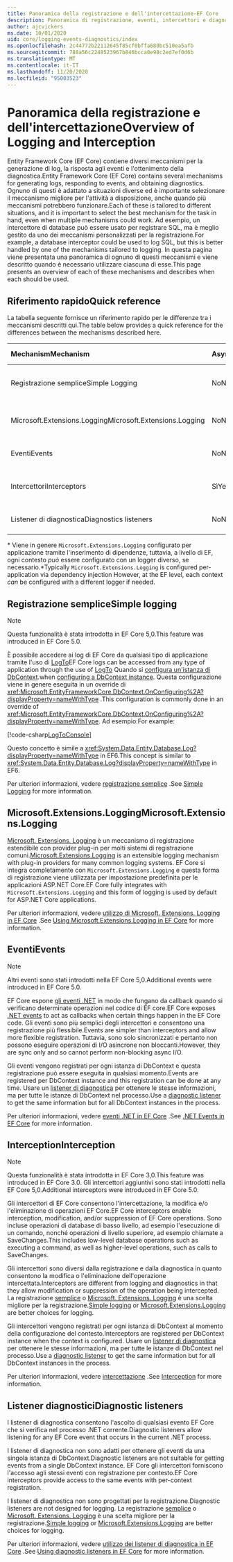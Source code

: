 ```yaml
---
title: Panoramica della registrazione e dell'intercettazione-EF Core
description: Panoramica di registrazione, eventi, intercettori e diagnostica per EF Core
author: ajcvickers
ms.date: 10/01/2020
uid: core/logging-events-diagnostics/index
ms.openlocfilehash: 2c44772b22112645f85cf0bffa680bc510ea5afb
ms.sourcegitcommit: 788a56c2248523967b846bcca0e98c2ed7ef0d6b
ms.translationtype: MT
ms.contentlocale: it-IT
ms.lasthandoff: 11/20/2020
ms.locfileid: "95003523"
---
```

# <a name="overview-of-logging-and-interception"></a><span data-ttu-id="7c5f0-103">Panoramica della registrazione e dell'intercettazione</span><span class="sxs-lookup"><span data-stu-id="7c5f0-103">Overview of Logging and Interception</span></span>

<span data-ttu-id="7c5f0-104">Entity Framework Core (EF Core) contiene diversi meccanismi per la generazione di log, la risposta agli eventi e l'ottenimento della diagnostica.</span><span class="sxs-lookup"><span data-stu-id="7c5f0-104">Entity Framework Core (EF Core) contains several mechanisms for generating logs, responding to events, and obtaining diagnostics.</span></span> <span data-ttu-id="7c5f0-105">Ognuno di questi è adattato a situazioni diverse ed è importante selezionare il meccanismo migliore per l'attività a disposizione, anche quando più meccanismi potrebbero funzionare.</span><span class="sxs-lookup"><span data-stu-id="7c5f0-105">Each of these is tailored to different situations, and it is important to select the best mechanism for the task in hand, even when multiple mechanisms could work.</span></span> <span data-ttu-id="7c5f0-106">Ad esempio, un intercettore di database può essere usato per registrare SQL, ma è meglio gestito da uno dei meccanismi personalizzati per la registrazione.</span><span class="sxs-lookup"><span data-stu-id="7c5f0-106">For example, a database interceptor could be used to log SQL, but this is better handled by one of the mechanisms tailored to logging.</span></span> <span data-ttu-id="7c5f0-107">In questa pagina viene presentata una panoramica di ognuno di questi meccanismi e viene descritto quando è necessario utilizzare ciascuna di esse.</span><span class="sxs-lookup"><span data-stu-id="7c5f0-107">This page presents an overview of each of these mechanisms and describes when each should be used.</span></span>

## <a name="quick-reference"></a><span data-ttu-id="7c5f0-108">Riferimento rapido</span><span class="sxs-lookup"><span data-stu-id="7c5f0-108">Quick reference</span></span>

<span data-ttu-id="7c5f0-109">La tabella seguente fornisce un riferimento rapido per le differenze tra i meccanismi descritti qui.</span><span class="sxs-lookup"><span data-stu-id="7c5f0-109">The table below provides a quick reference for the differences between the mechanisms described here.</span></span>

| <span data-ttu-id="7c5f0-110">Mechanism</span><span class="sxs-lookup"><span data-stu-id="7c5f0-110">Mechanism</span></span> |  <span data-ttu-id="7c5f0-111">Async</span><span class="sxs-lookup"><span data-stu-id="7c5f0-111">Async</span></span> | <span data-ttu-id="7c5f0-112">Scope</span><span class="sxs-lookup"><span data-stu-id="7c5f0-112">Scope</span></span> | <span data-ttu-id="7c5f0-113">Registrato</span><span class="sxs-lookup"><span data-stu-id="7c5f0-113">Registered</span></span> | <span data-ttu-id="7c5f0-114">Uso previsto</span><span class="sxs-lookup"><span data-stu-id="7c5f0-114">Intended use</span></span>
|:----------|--------|-------|------------|-------------
| <span data-ttu-id="7c5f0-115">Registrazione semplice</span><span class="sxs-lookup"><span data-stu-id="7c5f0-115">Simple Logging</span></span> | <span data-ttu-id="7c5f0-116">No</span><span class="sxs-lookup"><span data-stu-id="7c5f0-116">No</span></span> | <span data-ttu-id="7c5f0-117">Per contesto</span><span class="sxs-lookup"><span data-stu-id="7c5f0-117">Per context</span></span> | <span data-ttu-id="7c5f0-118">Configurazione del contesto</span><span class="sxs-lookup"><span data-stu-id="7c5f0-118">Context configuration</span></span> | <span data-ttu-id="7c5f0-119">Registrazione in fase di sviluppo</span><span class="sxs-lookup"><span data-stu-id="7c5f0-119">Development-time logging</span></span>
| <span data-ttu-id="7c5f0-120">Microsoft.Extensions.Logging</span><span class="sxs-lookup"><span data-stu-id="7c5f0-120">Microsoft.Extensions.Logging</span></span> | <span data-ttu-id="7c5f0-121">No</span><span class="sxs-lookup"><span data-stu-id="7c5f0-121">No</span></span> | <span data-ttu-id="7c5f0-122">Per contesto \*</span><span class="sxs-lookup"><span data-stu-id="7c5f0-122">Per context\*</span></span> | <span data-ttu-id="7c5f0-123">D.I.</span><span class="sxs-lookup"><span data-stu-id="7c5f0-123">D.I.</span></span> <span data-ttu-id="7c5f0-124">o configurazione del contesto</span><span class="sxs-lookup"><span data-stu-id="7c5f0-124">or context configuration</span></span> | <span data-ttu-id="7c5f0-125">Registrazione di produzione</span><span class="sxs-lookup"><span data-stu-id="7c5f0-125">Production logging</span></span>
| <span data-ttu-id="7c5f0-126">Eventi</span><span class="sxs-lookup"><span data-stu-id="7c5f0-126">Events</span></span> | <span data-ttu-id="7c5f0-127">No</span><span class="sxs-lookup"><span data-stu-id="7c5f0-127">No</span></span> | <span data-ttu-id="7c5f0-128">Per contesto</span><span class="sxs-lookup"><span data-stu-id="7c5f0-128">Per context</span></span> | <span data-ttu-id="7c5f0-129">In qualsiasi momento</span><span class="sxs-lookup"><span data-stu-id="7c5f0-129">Any time</span></span> | <span data-ttu-id="7c5f0-130">Reazione a eventi EF</span><span class="sxs-lookup"><span data-stu-id="7c5f0-130">Reacting to EF events</span></span>
| <span data-ttu-id="7c5f0-131">Intercettori</span><span class="sxs-lookup"><span data-stu-id="7c5f0-131">Interceptors</span></span> | <span data-ttu-id="7c5f0-132">Sì</span><span class="sxs-lookup"><span data-stu-id="7c5f0-132">Yes</span></span> | <span data-ttu-id="7c5f0-133">Per contesto</span><span class="sxs-lookup"><span data-stu-id="7c5f0-133">Per context</span></span> | <span data-ttu-id="7c5f0-134">Configurazione del contesto</span><span class="sxs-lookup"><span data-stu-id="7c5f0-134">Context configuration</span></span> | <span data-ttu-id="7c5f0-135">Manipolazione di operazioni EF</span><span class="sxs-lookup"><span data-stu-id="7c5f0-135">Manipulating EF operations</span></span>
| <span data-ttu-id="7c5f0-136">Listener di diagnostica</span><span class="sxs-lookup"><span data-stu-id="7c5f0-136">Diagnostics listeners</span></span> | <span data-ttu-id="7c5f0-137">No</span><span class="sxs-lookup"><span data-stu-id="7c5f0-137">No</span></span> | <span data-ttu-id="7c5f0-138">Process</span><span class="sxs-lookup"><span data-stu-id="7c5f0-138">Process</span></span> | <span data-ttu-id="7c5f0-139">A livello globale</span><span class="sxs-lookup"><span data-stu-id="7c5f0-139">Globally</span></span> | <span data-ttu-id="7c5f0-140">Diagnostica applicazioni</span><span class="sxs-lookup"><span data-stu-id="7c5f0-140">Application diagnostics</span></span>

<span data-ttu-id="7c5f0-141">\* Viene in genere `Microsoft.Extensions.Logging` configurato per applicazione tramite l'inserimento di dipendenze, tuttavia, a livello di EF, ogni contesto _può_ essere configurato con un logger diverso, se necessario.</span><span class="sxs-lookup"><span data-stu-id="7c5f0-141">\*Typically `Microsoft.Extensions.Logging` is configured per-application via dependency injection However, at the EF level, each context _can_ be configured with a different logger if needed.</span></span>

## <a name="simple-logging"></a><span data-ttu-id="7c5f0-142">Registrazione semplice</span><span class="sxs-lookup"><span data-stu-id="7c5f0-142">Simple logging</span></span>

> [!NOTE]
> <span data-ttu-id="7c5f0-143">Questa funzionalità è stata introdotta in EF Core 5,0.</span><span class="sxs-lookup"><span data-stu-id="7c5f0-143">This feature was introduced in EF Core 5.0.</span></span>

<span data-ttu-id="7c5f0-144">È possibile accedere ai log di EF Core da qualsiasi tipo di applicazione tramite l'uso di [LogTo](https://github.com/dotnet/efcore/blob/ec3df8fd7e4ea4ebeebfa747619cef37b23ab2c6/src/EFCore/DbContextOptionsBuilder.cs#L135)</span><span class="sxs-lookup"><span data-stu-id="7c5f0-144">EF Core logs can be accessed from any type of application through the use of [LogTo](https://github.com/dotnet/efcore/blob/ec3df8fd7e4ea4ebeebfa747619cef37b23ab2c6/src/EFCore/DbContextOptionsBuilder.cs#L135)</span></span> <!-- Issue #2748 <xref:Microsoft.EntityFrameworkCore.DbContextOptionsBuilder.LogTo%2A> --> <span data-ttu-id="7c5f0-145">Quando si [configura un'istanza di DbContext](xref:core/dbcontext-configuration/index).</span><span class="sxs-lookup"><span data-stu-id="7c5f0-145">when [configuring a DbContext instance](xref:core/dbcontext-configuration/index).</span></span> <span data-ttu-id="7c5f0-146">Questa configurazione viene in genere eseguita in un override di <xref:Microsoft.EntityFrameworkCore.DbContext.OnConfiguring%2A?displayProperty=nameWithType> .</span><span class="sxs-lookup"><span data-stu-id="7c5f0-146">This configuration is commonly done in an override of <xref:Microsoft.EntityFrameworkCore.DbContext.OnConfiguring%2A?displayProperty=nameWithType>.</span></span> <span data-ttu-id="7c5f0-147">Ad esempio:</span><span class="sxs-lookup"><span data-stu-id="7c5f0-147">For example:</span></span>

<!--
    protected override void OnConfiguring(DbContextOptionsBuilder optionsBuilder)
        => optionsBuilder.LogTo(Console.WriteLine);
-->
[!code-csharp[LogToConsole](../../../samples/core/Miscellaneous/Logging/SimpleLogging/Program.cs?name=LogToConsole)]

<span data-ttu-id="7c5f0-148">Questo concetto è simile a <xref:System.Data.Entity.Database.Log?displayProperty=nameWithType> in EF6.</span><span class="sxs-lookup"><span data-stu-id="7c5f0-148">This concept is similar to <xref:System.Data.Entity.Database.Log?displayProperty=nameWithType> in EF6.</span></span>

<span data-ttu-id="7c5f0-149">Per ulteriori informazioni, vedere [registrazione semplice](xref:core/logging-events-diagnostics/simple-logging) .</span><span class="sxs-lookup"><span data-stu-id="7c5f0-149">See [Simple Logging](xref:core/logging-events-diagnostics/simple-logging) for more information.</span></span>

## <a name="microsoftextensionslogging"></a><span data-ttu-id="7c5f0-150">Microsoft.Extensions.Logging</span><span class="sxs-lookup"><span data-stu-id="7c5f0-150">Microsoft.Extensions.Logging</span></span>

<span data-ttu-id="7c5f0-151">[Microsoft. Extensions. Logging](/dotnet/core/extensions/logging) è un meccanismo di registrazione estendibile con provider plug-in per molti sistemi di registrazione comuni.</span><span class="sxs-lookup"><span data-stu-id="7c5f0-151">[Microsoft.Extensions.Logging](/dotnet/core/extensions/logging) is an extensible logging mechanism with plug-in providers for many common logging systems.</span></span> <span data-ttu-id="7c5f0-152">EF Core si integra completamente con `Microsoft.Extensions.Logging` e questa forma di registrazione viene utilizzata per impostazione predefinita per le applicazioni ASP.NET Core.</span><span class="sxs-lookup"><span data-stu-id="7c5f0-152">EF Core fully integrates with `Microsoft.Extensions.Logging` and this form of logging is used by default for ASP.NET Core applications.</span></span>

<span data-ttu-id="7c5f0-153">Per ulteriori informazioni, vedere [utilizzo di Microsoft. Extensions. Logging in EF Core](xref:core/logging-events-diagnostics/extensions-logging) .</span><span class="sxs-lookup"><span data-stu-id="7c5f0-153">See [Using Microsoft.Extensions.Logging in EF Core](xref:core/logging-events-diagnostics/extensions-logging) for more information.</span></span>

## <a name="events"></a><span data-ttu-id="7c5f0-154">Eventi</span><span class="sxs-lookup"><span data-stu-id="7c5f0-154">Events</span></span>

> [!NOTE]
> <span data-ttu-id="7c5f0-155">Altri eventi sono stati introdotti nella EF Core 5,0.</span><span class="sxs-lookup"><span data-stu-id="7c5f0-155">Additional events were introduced in EF Core 5.0.</span></span>

<span data-ttu-id="7c5f0-156">EF Core espone [gli eventi .NET](/dotnet/standard/events/) in modo che fungano da callback quando si verificano determinate operazioni nel codice di EF core.</span><span class="sxs-lookup"><span data-stu-id="7c5f0-156">EF Core exposes [.NET events](/dotnet/standard/events/) to act as callbacks when certain things happen in the EF Core code.</span></span> <span data-ttu-id="7c5f0-157">Gli eventi sono più semplici degli intercettori e consentono una registrazione più flessibile.</span><span class="sxs-lookup"><span data-stu-id="7c5f0-157">Events are simpler than interceptors and allow more flexible registration.</span></span> <span data-ttu-id="7c5f0-158">Tuttavia, sono solo sincronizzati e pertanto non possono eseguire operazioni di I/O asincrone non bloccanti.</span><span class="sxs-lookup"><span data-stu-id="7c5f0-158">However, they are sync only and so cannot perform non-blocking async I/O.</span></span>

<span data-ttu-id="7c5f0-159">Gli eventi vengono registrati per ogni istanza di DbContext e questa registrazione può essere eseguita in qualsiasi momento.</span><span class="sxs-lookup"><span data-stu-id="7c5f0-159">Events are registered per DbContext instance and this registration can be done at any time.</span></span> <span data-ttu-id="7c5f0-160">Usare un [listener di diagnostica](xref:core/logging-events-diagnostics/diagnostic-listeners) per ottenere le stesse informazioni, ma per tutte le istanze di DbContext nel processo.</span><span class="sxs-lookup"><span data-stu-id="7c5f0-160">Use a [diagnostic listener](xref:core/logging-events-diagnostics/diagnostic-listeners) to get the same information but for all DbContext instances in the process.</span></span>

<span data-ttu-id="7c5f0-161">Per ulteriori informazioni, vedere [eventi .NET in EF Core](xref:core/logging-events-diagnostics/events) .</span><span class="sxs-lookup"><span data-stu-id="7c5f0-161">See [.NET Events in EF Core](xref:core/logging-events-diagnostics/events) for more information.</span></span>

## <a name="interception"></a><span data-ttu-id="7c5f0-162">Interception</span><span class="sxs-lookup"><span data-stu-id="7c5f0-162">Interception</span></span>

> [!NOTE]
> <span data-ttu-id="7c5f0-163">Questa funzionalità è stata introdotta in EF Core 3,0.</span><span class="sxs-lookup"><span data-stu-id="7c5f0-163">This feature was introduced in EF Core 3.0.</span></span> <span data-ttu-id="7c5f0-164">Gli intercettori aggiuntivi sono stati introdotti nella EF Core 5,0.</span><span class="sxs-lookup"><span data-stu-id="7c5f0-164">Additional interceptors were introduced in EF Core 5.0.</span></span>

<span data-ttu-id="7c5f0-165">Gli intercettori di EF Core consentono l'intercettazione, la modifica e/o l'eliminazione di operazioni EF Core.</span><span class="sxs-lookup"><span data-stu-id="7c5f0-165">EF Core interceptors enable interception, modification, and/or suppression of EF Core operations.</span></span> <span data-ttu-id="7c5f0-166">Sono incluse operazioni di database di basso livello, ad esempio l'esecuzione di un comando, nonché operazioni di livello superiore, ad esempio chiamate a SaveChanges.</span><span class="sxs-lookup"><span data-stu-id="7c5f0-166">This includes low-level database operations such as executing a command, as well as higher-level operations, such as calls to SaveChanges.</span></span>

<span data-ttu-id="7c5f0-167">Gli intercettori sono diversi dalla registrazione e dalla diagnostica in quanto consentono la modifica o l'eliminazione dell'operazione intercettata.</span><span class="sxs-lookup"><span data-stu-id="7c5f0-167">Interceptors are different from logging and diagnostics in that they allow modification or suppression of the operation being intercepted.</span></span> <span data-ttu-id="7c5f0-168">La registrazione [semplice](xref:core/logging-events-diagnostics/simple-logging) o [Microsoft. Extensions. Logging](xref:core/logging-events-diagnostics/extensions-logging) è una scelta migliore per la registrazione.</span><span class="sxs-lookup"><span data-stu-id="7c5f0-168">[Simple logging](xref:core/logging-events-diagnostics/simple-logging) or [Microsoft.Extensions.Logging](xref:core/logging-events-diagnostics/extensions-logging) are better choices for logging.</span></span>

<span data-ttu-id="7c5f0-169">Gli intercettori vengono registrati per ogni istanza di DbContext al momento della configurazione del contesto.</span><span class="sxs-lookup"><span data-stu-id="7c5f0-169">Interceptors are registered per DbContext instance when the context is configured.</span></span> <span data-ttu-id="7c5f0-170">Usare un [listener di diagnostica](xref:core/logging-events-diagnostics/diagnostic-listeners) per ottenere le stesse informazioni, ma per tutte le istanze di DbContext nel processo.</span><span class="sxs-lookup"><span data-stu-id="7c5f0-170">Use a [diagnostic listener](xref:core/logging-events-diagnostics/diagnostic-listeners) to get the same information but for all DbContext instances in the process.</span></span>

<span data-ttu-id="7c5f0-171">Per ulteriori informazioni, vedere [intercettazione](xref:core/logging-events-diagnostics/interceptors) .</span><span class="sxs-lookup"><span data-stu-id="7c5f0-171">See [Interception](xref:core/logging-events-diagnostics/interceptors) for more information.</span></span>

## <a name="diagnostic-listeners"></a><span data-ttu-id="7c5f0-172">Listener diagnostici</span><span class="sxs-lookup"><span data-stu-id="7c5f0-172">Diagnostic listeners</span></span>

<span data-ttu-id="7c5f0-173">I listener di diagnostica consentono l'ascolto di qualsiasi evento EF Core che si verifica nel processo .NET corrente.</span><span class="sxs-lookup"><span data-stu-id="7c5f0-173">Diagnostic listeners allow listening for any EF Core event that occurs in the current .NET process.</span></span>

<span data-ttu-id="7c5f0-174">I listener di diagnostica non sono adatti per ottenere gli eventi da una singola istanza di DbContext.</span><span class="sxs-lookup"><span data-stu-id="7c5f0-174">Diagnostic listeners are not suitable for getting events from a single DbContext instance.</span></span> <span data-ttu-id="7c5f0-175">EF Core gli intercettori forniscono l'accesso agli stessi eventi con registrazione per contesto.</span><span class="sxs-lookup"><span data-stu-id="7c5f0-175">EF Core interceptors provide access to the same events with per-context registration.</span></span>

<span data-ttu-id="7c5f0-176">I listener di diagnostica non sono progettati per la registrazione.</span><span class="sxs-lookup"><span data-stu-id="7c5f0-176">Diagnostic listeners are not designed for logging.</span></span> <span data-ttu-id="7c5f0-177">La registrazione [semplice](xref:core/logging-events-diagnostics/simple-logging) o [Microsoft. Extensions. Logging](xref:core/logging-events-diagnostics/extensions-logging) è una scelta migliore per la registrazione.</span><span class="sxs-lookup"><span data-stu-id="7c5f0-177">[Simple logging](xref:core/logging-events-diagnostics/simple-logging) or [Microsoft.Extensions.Logging](xref:core/logging-events-diagnostics/extensions-logging) are better choices for logging.</span></span>

<span data-ttu-id="7c5f0-178">Per ulteriori informazioni, vedere [utilizzo dei listener di diagnostica in EF Core](xref:core/logging-events-diagnostics/diagnostic-listeners) .</span><span class="sxs-lookup"><span data-stu-id="7c5f0-178">See [Using diagnostic listeners in EF Core](xref:core/logging-events-diagnostics/diagnostic-listeners) for more information.</span></span>
